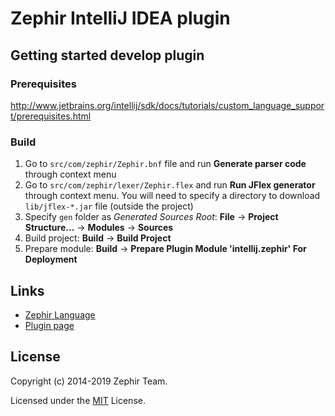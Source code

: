 # Zephir IntelliJ IDEA plugin

## Getting started develop plugin

### Prerequisites

http://www.jetbrains.org/intellij/sdk/docs/tutorials/custom_language_support/prerequisites.html

### Build

1. Go to `src/com/zephir/Zephir.bnf` file and run **Generate parser code** through context menu
2. Go to `src/com/zephir/lexer/Zephir.flex` and run **Run JFlex generator** through context menu.
   You will need to specify a directory to download `lib/jflex-*.jar` file (outside the project)
3. Specify `gen` folder as _Generated Sources Root_:
   **File** -> **Project Structure...** -> **Modules** -> **Sources**
4. Build project: **Build** -> **Build Project**
5. Prepare module: **Build** -> **Prepare Plugin Module 'intellij.zephir' For Deployment**

## Links

- [Zephir Language](https://docs.zephir-lang.com)
- [Plugin page](http://plugins.jetbrains.com/plugin/7558)

## License

Copyright (c) 2014-2019 Zephir Team.

Licensed under the [MIT](LICENSE) License.

